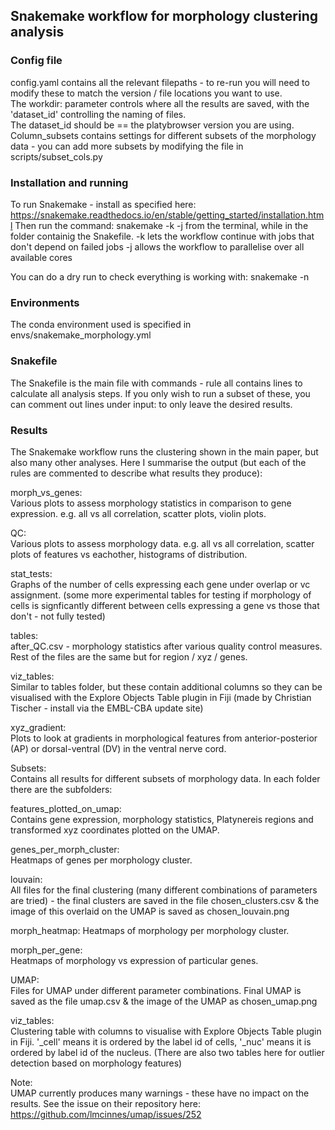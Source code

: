 ## Snakemake workflow for morphology clustering analysis

### Config file
config.yaml contains all the relevant filepaths - to re-run you will need to modify these to match the version / file 
locations you want to use.  
The workdir: parameter controls where all the results are saved, with the 'dataset_id' controlling the naming of files.  
The dataset_id should be == the platybrowser version you are using.  
Column_subsets contains settings for different subsets of the morphology data - you can add more subsets by
modifying the file in scripts/subset_cols.py

### Installation and running
To run Snakemake - install as specified here: https://snakemake.readthedocs.io/en/stable/getting_started/installation.html
Then run the command: snakemake -k -j from the terminal, while in the folder containig the Snakefile.
-k lets the workflow continue with jobs that don't depend on failed jobs
-j allows the workflow to parallelise over all available cores

You can do a dry run to check everything is working with: snakemake -n

### Environments
The conda environment used is specified in envs/snakemake_morphology.yml 

### Snakefile
The Snakefile is the main file with commands - rule all contains lines to calculate all analysis steps.
If you only wish to run a subset of these, you can comment out lines under input: to only leave the desired results.

### Results
The Snakemake workflow runs the clustering shown in the main paper, but also many other analyses. Here I summarise the output
(but each of the rules are commented to describe what results they produce):  

morph_vs_genes:  
Various plots to assess morphology statistics in comparison to gene expression. e.g. all vs all correlation, scatter plots,
violin plots.  

QC:    
Various plots to assess morphology data. e.g. all vs all correlation, scatter plots of features vs eachother,
histograms of distribution.  

stat_tests:    
Graphs of the number of cells expressing each gene under overlap or vc assignment. (some more experimental tables for 
testing if morphology of cells is signficantly different between cells expressing a gene vs those that don't  - not fully
tested)  

tables:  
after_QC.csv - morphology statistics after various quality control measures. 
Rest of the files are the same but for region / xyz / genes. 

viz_tables:  
Similar to tables folder, but these contain additional columns so they can be visualised with the
Explore Objects Table plugin in Fiji (made by Christian Tischer - install via the EMBL-CBA update site)  

xyz_gradient:  
Plots to look at gradients in morphological features from anterior-posterior (AP) or dorsal-ventral (DV) in the ventral nerve cord.  

Subsets:  
Contains all results for different subsets of morphology data.
In each folder there are the subfolders:  

features_plotted_on_umap:  
Contains gene expression, morphology statistics, Platynereis regions and transformed xyz coordinates plotted on the UMAP. 

genes_per_morph_cluster:  
Heatmaps of genes per morphology cluster.  

louvain:  
All files for the final clustering (many different combinations of parameters are tried) - the final clusters are saved
in the file chosen_clusters.csv & the image of this overlaid on the UMAP is saved as chosen_louvain.png  

morph_heatmap: 
Heatmaps of morphology per morphology cluster.

morph_per_gene:  
Heatmaps of morphology vs expression of particular genes.  

UMAP:  
Files for UMAP under different parameter combinations. Final UMAP is saved as the file umap.csv & the image of the
UMAP as chosen_umap.png  

viz_tables:  
Clustering table with columns to visualise with Explore Objects Table plugin in Fiji. '_cell' means it is ordered by the
label id of cells, '_nuc' means it is ordered by label id of the nucleus. (There are also two tables here for outlier detection
based on morphology features)  

Note:  
UMAP currently produces many warnings - these have no impact on the results. See the
issue on their repository here: https://github.com/lmcinnes/umap/issues/252
